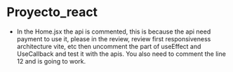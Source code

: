 # Proyecto_react
- In the Home.jsx the api is commented, this is because the api need payment to use it, please in the review, review first responsiveness architecture vite, etc
  then uncomment the part of useEffect and UseCallback and test it with the apis. You also need to comment the line 12 and is going to work.
